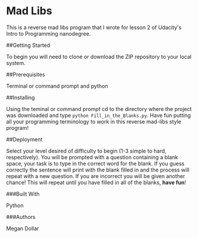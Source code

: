 # Mad Libs
This is a reverse mad libs program that I wrote for lesson 2 of Udacity's Intro to Programming nanodegree.

##Getting Started

To begin you will need to clone or download the ZIP repository to your local system. 

##Prerequisites

Terminal or command prompt and python

##Installing

Using the teminal or command prompt cd to the directory where the project was downloaded and type `python Fill_in_the_Blanks.py`. Have fun putting all your programming terminology to work in this reverse mad-libs style program!

##Deployment

Select your level desired of difficulty to begin (1-3 simple to hard, respectively). You will be prompted with a question containing a blank space, your task is to type in the correct word for the blank. If you guess correctly the sentence will print with the blank filled in and the process will repeat with a new question. If you are incorrect you will be given another chance! This will repeat until you have filled in all of the blanks, **have fun**!

###Built With

Python

###Authors

Megan Dollar

